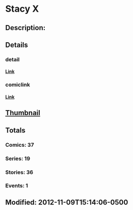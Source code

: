 # Stacy X
## Description: 
## Details
### detail
#### [Link](http://marvel.com/characters/2193/stacy_x?utm_campaign=apiRef&utm_source=225578a89fc76f3d20fbffda5d17a88d)
### comiclink
#### [Link](http://marvel.com/comics/characters/1009618/stacy_x?utm_campaign=apiRef&utm_source=225578a89fc76f3d20fbffda5d17a88d)
## [Thumbnail](http://i.annihil.us/u/prod/marvel/i/mg/b/40/image_not_available.jpg)
## Totals
### Comics: 37
### Series: 19
### Stories: 36
### Events: 1
## Modified: 2012-11-09T15:14:06-0500